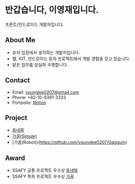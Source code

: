 # 반갑습니다, 이영재입니다.
프론트/안드로이드 개발자입니다.

## About Me
-   유저 입장에서 생각하는 개발자입니다.
-   웹, IOT, 안드로이드 등의 프로젝트에서 개발 경험을 갖고 있습니다.
-   맡은 업무를 성실하 수행합니다.
## Contact
-   Email: younglee0207@gmail.com
-   Phone: +82-10-8391-3333
-   Portpolio: [Notion](https://www.notion.so/28b6d0ff61f8471493de9206e4115cfd?pvs=4)

## Project
-   [동네북](https://github.com/younglee0207/TownBook)
-   [가꿈(Simule)](https://github.com/younglee0207/Gaggum_Simule)
-   [가꿈(Robot))(https://github.com/younglee0207/Gaggum)

## Award

-   SSAFY 공통 프로젝트 우수상 [동네북](https://github.com/younglee0207/TownBook)
-   SSAFY 특화 프로젝트 우수상 [가꿈](https://github.com/younglee0207/Gaggum)
